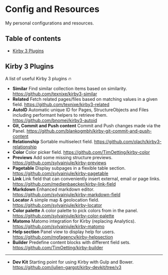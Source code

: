 # Config and Resources

My personal configurations and resources.

## Table of contents

+ [Kirby 3 Plugins](https://github.com/quentin-f451/config-and-resources#kirby-3-plugins)

## Kirby 3 Plugins
A list of useful Kirby 3 plugins 🔥

+ **Similar** Find similar collection items based on similarity.
https://github.com/texnixe/kirby3-similar
+ **Related** Fetch related pages/files based on matching values in a given field.
https://github.com/texnixe/kirby3-related
+ **AutoID** Automatic unique ID for Pages, StructureObjects and Files including performant helpers to retrieve them.
https://github.com/bnomei/kirby3-autoid
+ **Git, Commit and Push content** Commit and Push changes made via the Panel.
https://github.com/blankogmbh/kirby-git-commit-and-push-content
+ **Relationship** Sortable multiselect field. 
https://github.com/olach/kirby3-relationship
+ **Color** Color picker field.
https://github.com/TimOetting/kirby-color
+ **Previews** Add some missing structure previews.
https://github.com/sylvainjule/kirby-previews
+ **Pagetable** Display subpages in a flexible table section.
https://github.com/sylvainjule/kirby-pagetable
+ **Link** Link field that can conveniently insert external, email or page links.
https://github.com/medienbaecker/kirby-link-field
+ **Markdown** Enhanced markdown editor.
https://github.com/sylvainjule/kirby-markdown-field
+ **Locator** A simple map & geolocation field.
https://github.com/sylvainjule/kirby-locator
+ **Color palette** A color palette to pick colors from in the panel.
https://github.com/sylvainjule/kirby-color-palette
+ **Matomo** Matomo integration for Kirby (replacing Analytics).
https://github.com/sylvainjule/kirby-matomo
+ **Help section** Panel view to display help for users.
https://github.com/mgfagency/kirby-helpsection
+ **Builder** Predefine content blocks with different field sets.
https://github.com/TimOetting/kirby-builder

----

+ **Dev Kit** Starting point for using Kirby with Gulp and Bower.
https://github.com/julien-gargot/kirby-devkit/tree/v3
